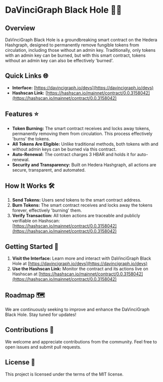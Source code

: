 # DaVinciGraph Black Hole 🚀🌌

## Overview
DaVinciGraph Black Hole is a groundbreaking smart contract on the Hedera Hashgraph, designed to permanently remove fungible tokens from circulation, including those without an admin key. Traditionally, only tokens with an admin key can be burned, but with this smart contract, tokens without an admin key can also be effectively 'burned'.

## Quick Links 🌐
- **Interface:** [https://davincigraph.io/devs](https://davincigraph.io/devs)
- **Hashscan Link:** [https://hashscan.io/mainnet/contract/0.0.3158042](https://hashscan.io/mainnet/contract/0.0.3158042)

## Features ⭐
- **Token Burning:** The smart contract receives and locks away tokens, permanently removing them from circulation. This process effectively 'burns' the tokens.
- **All Tokens Are Eligible:** Unlike traditional methods, both tokens with and without admin keys can be burned via this contract.
- **Auto-Renewal:** The contract charges 3 HBAR and holds it for auto-renewal.
- **Security and Transparency:** Built on Hedera Hashgraph, all actions are secure, transparent, and automated.

## How It Works 🛠️
1. **Send Tokens:** Users send tokens to the smart contract address.
2. **Burn Tokens:** The smart contract receives and locks away the tokens forever, effectively 'burning' them.
3. **Verify Transaction:** All token actions are traceable and publicly verifiable on Hashscan: [https://hashscan.io/mainnet/contract/0.0.3158042](https://hashscan.io/mainnet/contract/0.0.3158042)

## Getting Started 🚀
1. **Visit the Interface:** Learn more and interact with DaVinciGraph Black Hole at [https://davincigraph.io/devs](https://davincigraph.io/devs)
2. **Use the Hashscan Link:** Monitor the contract and its actions live on Hashscan at [https://hashscan.io/mainnet/contract/0.0.3158042](https://hashscan.io/mainnet/contract/0.0.3158042)

## Roadmap 🗺️
We are continuously seeking to improve and enhance the DaVinciGraph Black Hole. Stay tuned for updates!

## Contributions 🤝
We welcome and appreciate contributions from the community. Feel free to open issues and submit pull requests.

## License 📜
This project is licensed under the terms of the MIT license.
